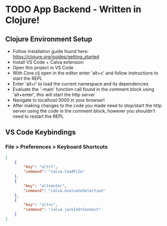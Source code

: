 # TODO App Backend - Written in Clojure!

## Clojure Environment Setup

- Follow installation guide found here: https://clojure.org/guides/getting_started
- Install VS Code + Calva extension
- Open this project in VS Code
- With Core.clj open in the editor enter 'alt+c' and follow instructions to start the REPL
- Enter 'alt+l' to load the current namespace and its dependencies
- Evaluate the '-main' function call found in the comment block using 'alt+enter', this will start the http server
- Navigate to localhost:3000 in your browser!
- After making changes to the code you made need to stop/start the http server using the code in the comment block, however you shouldn't need to restart the REPL

## VS Code Keybindings

### File > Preferences > Keyboard Shortcuts
```json
[
    {
        "key": "alt+l",
        "command": "calva.loadFile"
    },
    {
        "key": "alt+enter",
        "command": "calva.evaluateSelection"
    },
    {
        "key": "alt+c",
        "command": "calva.jackInOrConnect"
    }
]